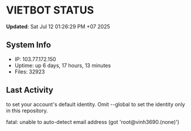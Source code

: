 # VIETBOT STATUS
**Updated**: Sat Jul 12 01:26:29 PM +07 2025

## System Info
- IP: 103.77.172.150
- Uptime: up 6 days, 17 hours, 13 minutes
- Files: 32923

## Last Activity

to set your account's default identity.
Omit --global to set the identity only in this repository.

fatal: unable to auto-detect email address (got 'root@vinh3690.(none)')
